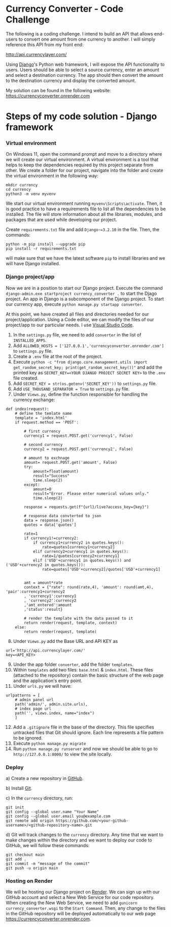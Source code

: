 # Currency Converter - Code Challenge

The following is a coding challenge. I intend to build an API that allows end-users to convert one amount from one currency to another. I will simply reference this API from my front end:

http://api.currencylayer.com/

Using [Django](https://www.djangoproject.com/)'s Python web framework, I will expose the API functionality to users. Users should be able to select a source currency, enter an amount and select a destination currency. The app should then convert the amount to the destination currency and display the converted amount.

My solution can be found in the following website: https://currencyconverter.onrender.com

# Steps of my code solution - Django framework

### Virtual environment ###

On Windows 11, open the command prompt and move to a directory where we will create our virtual environment. A virtual environment is a tool that helps to keep the dependencies required by this project separate from other. We create a folder for our project, navigate into the folder and create the virtual environment in the following way:
```
mkdir currency
cd currency
python3 -m venv myvenv
```

We start our virtual environment running `myvenv\Scripts\activate`. Then, it is good practice to have a requirements file to list all the dependencies to be installed. The file will store information about all the libraries, modules, and packages that are used while developing our project.

Create `requirements.txt` file and add `Django~=3.2.10` in the file. Then, the commands:
```
python -m pip install --upgrade pip
pip install -r requirements.txt
```
will make sure that we have the latest software `pip` to install libraries and we will have Django installed.

### Django project/app ###

Now we are in a position to start our Django project. Execute the command `django-admin.exe startproject currency_converter .` to start the Djago project. An app in Django is a subcomponent of the Django project. To start our currency app, execute `python manage.py startapp converter`. 

At this point, we have created all files and directories needed for our project/application. Using a Code editor, we can modify the files of our project/app to our particular needs. I use [Visual Studio Code](https://code.visualstudio.com/).

1. In the `settings.py` file, we need to add `converter` in the list of `INSTALLED_APPS`.
2. Add `ALLOWED_HOSTS = ['127.0.0.1','currencyconverter.onrender.com']` to `settings.py` file.
3. Create a `.env` file at the root of the project.
4. Execute `python -c "from django.core.management.utils import get_random_secret_key; print(get_random_secret_key())"` and add the printed key as `SECRET_KEY=<YOUR DJANGO PROJECT SECRET KEY>` to the `.env` file created.
5. Add `SECRET_KEY = str(os.getenv('SECRET_KEY'))` to `settings.py` file.
6. Add `USE_THOUSAND_SEPARATOR = True` to `settings.py` file.
7. Under `Views.py`, define the function responsible for handling the currency exchange:
```
def index(request):
    # define the temlate name
    template = 'index.html'
    if request.method == 'POST':

        # first currency
        currency1 = request.POST.get('currency1', False)

        # second currency
        currency2 = request.POST.get('currency2', False)

        # amount to exchnage
        amount= request.POST.get('amount', False)
        try:
            amount=float(amount)
            result="Success"
            time.sleep(2)
        except:
            amount=0
            result="Error. Please enter numerical values only."
            time.sleep(2)

        response = requests.get(f"{url}/live?access_key={key}")

        # response data convterted to json
        data = response.json()
        quotes = data['quotes']

        rate=1
        if currency1!=currency2:
            if currency1+currency2 in quotes.keys():
                rate=quotes[currency1+currency2]
            elif currency2+currency1 in quotes.keys():
                rate=1/quotes[currency2+currency1]
            elif ('USD'+currency1 in quotes.keys()) and ('USD'+currency2 in quotes.keys()):
                rate=quotes['USD'+currency2]/quotes['USD'+currency1]
    

        amt = amount*rate
        context = {"rate": round(rate,4), 'amount': round(amt,4), 'pair':currency1+currency2
        , 'currency1':currency1
        , 'currency2':currency2
        ,'amt_entered':amount
        ,'status':result}

        # render the template with the data passed to it
        return render(request, template, context)
    else:
        return render(request, template)
```
8. Under `Views.py` add the Base URL and API KEY as
```
url='http://api.currencylayer.com/'
key=<API_KEY>
```
9. Under the app folder `converter`, add the folder `templates`.
10. Within `templates` add two files: `base.html` & `index.html`. These files (attached to the repository) contain the basic structure of the web page and the application's entry point.
11. Under `urls.py` we will have:
```
urlpatterns = [
    # admin panel url
    path('admin/', admin.site.urls),
    # index page url
    path('', views.index, name="index")
    ]
```
12. Add a `.gitignore` file in the base of the directory. This file specifies untracked files that Git should ignore. Each line represents a file pattern to be ignored.
13. Execute `python manage.py migrate`
14. Run `python manage.py runserver` and now we should be able to go to `http://127.0.0.1:8000/` to view the site locally.

### Deploy ###

a) Create a new repository in [GitHub](https://github.com/).

b) Install [Git](https://git-scm.com/).

c) In the `currency` directory, run:
```
git init
git config --global user.name "Your Name"
git config --global user.email you@example.com
git remote add origin https://github.com/<your-github-username>/<github-repository-name>.git
```

d) Git will track changes to the `currency` directory. Any time that we want to make changes within the directory and we want to deploy our code to GitHub, we will follow these commands:
```
git checkout main
git add .
git commit -m "message of the commit"
git push -u origin main
```

### Hosting on Render ###

We will be hosting our Django project on [Render](https://dashboard.render.com/). We can sign up with our GitHub account and select a New Web Service for our code repository. When creating the New Web Service, we need to add `gunicorn currency_converter.wsgi` to the `Start Command`. Then, any change to the files in the GitHub repository will be deployed automatically to our web page https://currencyconverter.onrender.com. 

